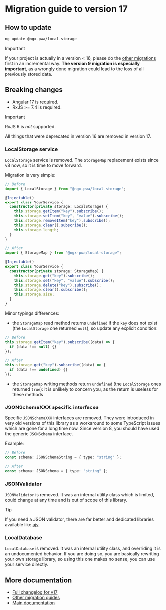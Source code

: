 # Migration guide to version 17

## How to update

```bash
ng update @ngx-pwa/local-storage
```

> [!IMPORTANT]
> If your project is actually in a version < 16, please do the [other migrations](../MIGRATION.md) first in an incremental way. **The version 9 migration is especially important**, as a wrongly done migration could lead to the loss of all previously stored data.

## Breaking changes

- Angular 17 is required.
- RxJS >= 7.4 is required.

> [!IMPORTANT]
> RxJS 6 is *not* supported.

All things that were deprecated in version 16 are removed in version 17.

### LocalStorage service

`LocalStorage` service is removed. The `StorageMap` replacement exists since v8
now, so it is time to move forward.

Migration is very simple:

```typescript
// Before
import { LocalStorage } from "@ngx-pwa/local-storage";

@Injectable()
export class YourService {
  constructor(private storage: LocalStorage) {
    this.storage.getItem("key").subscribe();
    this.storage.setItem("key", "value").subscribe();
    this.storage.removeItem("key").subscribe();
    this.storage.clear().subscribe();
    this.storage.length;
  }
}

// After
import { StorageMap } from "@ngx-pwa/local-storage";

@Injectable()
export class YourService {
  constructor(private storage: StorageMap) {
    this.storage.get("key").subscribe();
    this.storage.set("key", "value").subscribe();
    this.storage.delete("key").subscribe();
    this.storage.clear().subscribe();
    this.storage.size;
  }
}
```

Minor typings differences:

- the `StorageMap` read method returns `undefined` if the `key` does not exist
  (the `LocalStorage` one returned `null`), so update any explicit condition:

```typescript
// Before
this.storage.getItem("key").subscribe((data) => {
  if (data !== null) {}
});

// After
this.storage.get("key").subscribe((data) => {
  if (data !== undefined) {}
});
```

- the `StorageMap` writing methods return `undefined` (the `LocalStorage` ones
  returned `true`): it is unlikely to concern you, as the return is useless for
  these methods

### JSONSchemaXXX specific interfaces

Specific `JSONSchemaXXX` interfaces are removed. They were introduced in very
old versions of this library as a workaround to some TypeScript issues which are
gone for a long time now. Since version 8, you should have used the generic
`JSONSchema` interface.

Example:

```typescript
// Before
const schema: JSONSchemaString = { type: "string" };

// After
const schema: JSONSchema = { type: "string" };
```

### JSONValidator

`JSONValidator` is removed. It was an internal utility class which is limited,
could change at any time and is out of scope of this library.

> [!TIP]
> If you need a JSON validator, there are far better and dedicated libraries
available like [ajv](https://ajv.js.org/).

### LocalDatabase

`LocalDatabase` is removed. It was an internal utility class, and overriding it is an undocumented behavior. If you are doing so, you are basically rewriting your own storage library, so using this one makes no sense, you can use your service directly.

## More documentation

- [Full changelog for v17](../CHANGELOG.md)
- [Other migration guides](../MIGRATION.md)
- [Main documentation](../README.md)
